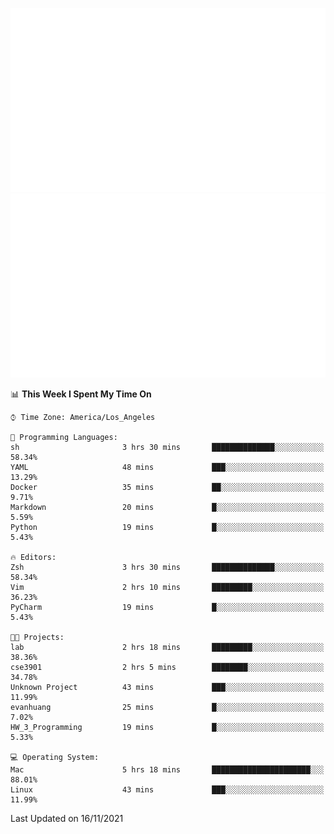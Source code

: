 <a href="https://github.com/jstrieb/github-stats">
 
![](https://github.com/evanhuang117/github-stats/blob/master/generated/overview.svg)
![](https://github.com/evanhuang117/github-stats/blob/master/generated/languages.svg)

</a>

<!--START_SECTION:waka-->
📊 **This Week I Spent My Time On** 

```text
⌚︎ Time Zone: America/Los_Angeles

💬 Programming Languages: 
sh                       3 hrs 30 mins       ██████████████░░░░░░░░░░░   58.34% 
YAML                     48 mins             ███░░░░░░░░░░░░░░░░░░░░░░   13.29% 
Docker                   35 mins             ██░░░░░░░░░░░░░░░░░░░░░░░   9.71% 
Markdown                 20 mins             █░░░░░░░░░░░░░░░░░░░░░░░░   5.59% 
Python                   19 mins             █░░░░░░░░░░░░░░░░░░░░░░░░   5.43%

🔥 Editors: 
Zsh                      3 hrs 30 mins       ██████████████░░░░░░░░░░░   58.34% 
Vim                      2 hrs 10 mins       █████████░░░░░░░░░░░░░░░░   36.23% 
PyCharm                  19 mins             █░░░░░░░░░░░░░░░░░░░░░░░░   5.43%

🐱‍💻 Projects: 
lab                      2 hrs 18 mins       █████████░░░░░░░░░░░░░░░░   38.36% 
cse3901                  2 hrs 5 mins        ████████░░░░░░░░░░░░░░░░░   34.78% 
Unknown Project          43 mins             ███░░░░░░░░░░░░░░░░░░░░░░   11.99% 
evanhuang                25 mins             █░░░░░░░░░░░░░░░░░░░░░░░░   7.02% 
HW_3_Programming         19 mins             █░░░░░░░░░░░░░░░░░░░░░░░░   5.33%

💻 Operating System: 
Mac                      5 hrs 18 mins       ██████████████████████░░░   88.01% 
Linux                    43 mins             ███░░░░░░░░░░░░░░░░░░░░░░   11.99%

```


 Last Updated on 16/11/2021
<!--END_SECTION:waka-->
